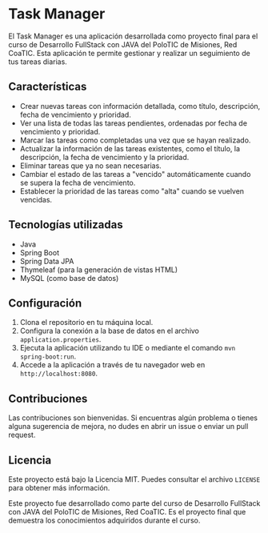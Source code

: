 # Task Manager

El Task Manager es una aplicación desarrollada como proyecto final para el curso de Desarrollo FullStack con JAVA del PoloTIC de Misiones, Red CoaTIC. Esta aplicación te permite gestionar y realizar un seguimiento de tus tareas diarias.

## Características

- Crear nuevas tareas con información detallada, como título, descripción, fecha de vencimiento y prioridad.
- Ver una lista de todas las tareas pendientes, ordenadas por fecha de vencimiento y prioridad.
- Marcar las tareas como completadas una vez que se hayan realizado.
- Actualizar la información de las tareas existentes, como el título, la descripción, la fecha de vencimiento y la prioridad.
- Eliminar tareas que ya no sean necesarias.
- Cambiar el estado de las tareas a "vencido" automáticamente cuando se supera la fecha de vencimiento.
- Establecer la prioridad de las tareas como "alta" cuando se vuelven vencidas.

## Tecnologías utilizadas

- Java
- Spring Boot
- Spring Data JPA
- Thymeleaf (para la generación de vistas HTML)
- MySQL (como base de datos)

## Configuración

1. Clona el repositorio en tu máquina local.
2. Configura la conexión a la base de datos en el archivo `application.properties`.
3. Ejecuta la aplicación utilizando tu IDE o mediante el comando `mvn spring-boot:run`.
4. Accede a la aplicación a través de tu navegador web en `http://localhost:8080`.

## Contribuciones

Las contribuciones son bienvenidas. Si encuentras algún problema o tienes alguna sugerencia de mejora, no dudes en abrir un issue o enviar un pull request.

## Licencia

Este proyecto está bajo la Licencia MIT. Puedes consultar el archivo `LICENSE` para obtener más información.

Este proyecto fue desarrollado como parte del curso de Desarrollo FullStack con JAVA del PoloTIC de Misiones, Red CoaTIC. Es el proyecto final que demuestra los conocimientos adquiridos durante el curso.

